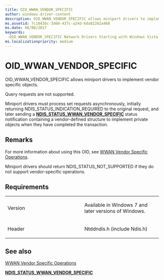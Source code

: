 ```yaml
---
title: OID_WWAN_VENDOR_SPECIFIC
author: windows-driver-content
description: OID_WWAN_VENDOR_SPECIFIC allows miniport drivers to implement vendor specific objects.
ms.assetid: 7c1843bc-3d60-437c-a24d-6da82262a468
ms.date: 08/08/2017
keywords: 
 -OID_WWAN_VENDOR_SPECIFIC Network Drivers Starting with Windows Vista
ms.localizationpriority: medium
---
```


# OID\_WWAN\_VENDOR\_SPECIFIC


OID\_WWAN\_VENDOR\_SPECIFIC allows miniport drivers to implement vendor specific objects.

Query requests are not supported.

Miniport drivers must process set requests asynchronously, initially returning NDIS\_STATUS\_INDICATION\_REQUIRED to the original request, and later sending a [**NDIS\_STATUS\_WWAN\_VENDOR\_SPECIFIC**](ndis-status-wwan-vendor-specific.md) status notification containing a vendor-defined structure to implement private objects when they have completed the transaction.

Remarks
-------

For more information about using this OID, see [WWAN Vendor Specific Operations](https://msdn.microsoft.com/library/windows/hardware/ff559138).

Miniport drivers should return NDIS\_STATUS\_NOT\_SUPPORTED if they do not support vendor-specific operations.

Requirements
------------

<table>
<colgroup>
<col width="50%" />
<col width="50%" />
</colgroup>
<tbody>
<tr class="odd">
<td><p>Version</p></td>
<td><p>Available in Windows 7 and later versions of Windows.</p></td>
</tr>
<tr class="even">
<td><p>Header</p></td>
<td>Ntddndis.h (include Ndis.h)</td>
</tr>
</tbody>
</table>

## See also


[WWAN Vendor Specific Operations](https://msdn.microsoft.com/library/windows/hardware/ff559138)

[**NDIS\_STATUS\_WWAN\_VENDOR\_SPECIFIC**](ndis-status-wwan-vendor-specific.md)

 

 




